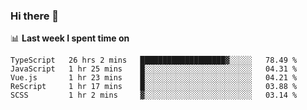 ### Hi there 👋

<!--
**DBvc/DBvc** is a ✨ _special_ ✨ repository because its `README.md` (this file) appears on your GitHub profile.

Here are some ideas to get you started:

- 🔭 I’m currently working on ...
- 🌱 I’m currently learning ...
- 👯 I’m looking to collaborate on ...
- 🤔 I’m looking for help with ...
- 💬 Ask me about ...
- 📫 How to reach me: ...
- 😄 Pronouns: ...
- ⚡ Fun fact: ...
-->

📊 **Last week I spent time on**
<!--START_SECTION:waka-->
```text
TypeScript   26 hrs 2 mins   ███████████████████▓░░░░░   78.49 % 
JavaScript   1 hr 25 mins    █░░░░░░░░░░░░░░░░░░░░░░░░   04.31 % 
Vue.js       1 hr 23 mins    █░░░░░░░░░░░░░░░░░░░░░░░░   04.21 % 
ReScript     1 hr 17 mins    █░░░░░░░░░░░░░░░░░░░░░░░░   03.88 % 
SCSS         1 hr 2 mins     ▓░░░░░░░░░░░░░░░░░░░░░░░░   03.14 % 
```
<!--END_SECTION:waka-->
